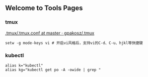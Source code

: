 ## Welcome to Tools Pages


### tmux

[.tmux/.tmux.conf at master · gpakosz/.tmux](https://github.com/gpakosz/.tmux/blob/master/.tmux.conf)

```shell
setw -g mode-keys vi # 开启vi风格后，支持vi的C-d、C-u、hjkl等快捷键
```

### kubectl

```shell
alias k="kubectl"
alias kg="kubectl get po -A -owide | grep "
```
